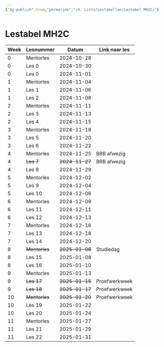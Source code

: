 ```yaml
---
{"dg-publish":true,"permalink":"/4. Lists/Lestabellen/Lestabel MH2C/"}
---
```


# Lestabel MH2C

| Week | Lesnummer     | Datum          | Link naar les |
| ---- | ------------- | -------------- | ------------- |
| 0    | Mentorles     | 2024-10-28     |               |
| 0    | Les 0         | 2024-10-30     |               |
| 0    | Les 0         | 2024-11-01     |               |
| 1    | Mentorles     | 2024-11-04     |               |
| 1    | Les 1         | 2024-11-06     |               |
| 1    | Les 2         | 2024-11-08     |               |
| 2    | Mentorles     | 2024-11-11     |               |
| 2    | Les 3         | 2024-11-13     |               |
| 2    | Les 4         | 2024-11-15     |               |
| 3    | Mentorles     | 2024-11-18     |               |
| 3    | Les 5         | 2024-11-20     |               |
| 3    | Les 6         | 2024-11-22     |               |
| 4    | Mentorles     | 2024-11-25     | BRB afwezig   |
| 4    | ~~Les 7~~     | ~~2024-11-27~~ | BRB afwezig   |
| 4    | Les 8         | 2024-11-29     |               |
| 5    | Mentorles     | 2024-12-02     |               |
| 5    | Les 9         | 2024-12-04     |               |
| 5    | Les 10        | 2024-12-06     |               |
| 6    | Mentorles     | 2024-12-09     |               |
| 6    | Les 11        | 2024-12-11     |               |
| 6    | Les 12        | 2024-12-13     |               |
| 7    | Mentorles     | 2024-12-16     |               |
| 7    | Les 13        | 2024-12-18     |               |
| 7    | Les 14        | 2024-12-20     |               |
| 8    | ~~Mentorles~~ | ~~2025-01-06~~ | Studiedag     |
| 8    | Les 15        | 2025-01-08     |               |
| 8    | Les 16        | 2025-01-10     |               |
| 9    | Mentorles     | 2025-01-13     |               |
| 9    | ~~Les 17~~    | ~~2025-01-15~~ | Proefwerkweek |
| 9    | ~~Les 18~~    | ~~2025-01-17~~ | Proefwerkweek |
| 10   | ~~Mentorles~~ | ~~2025-01-20~~ | Proefwerkweek |
| 10   | Les 19        | 2025-01-22     |               |
| 10   | Les 20        | 2025-01-24     |               |
| 11   | Mentorles     | 2025-01-27     |               |
| 11   | Les 21        | 2025-01-29     |               |
| 11   | Les 22        | 2025-01-31     |               |
